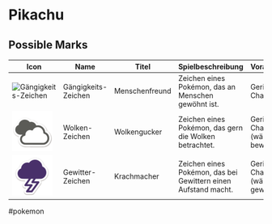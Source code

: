 # Pikachu



## Possible Marks

 Icon                                      | Name                     | Titel          | Spielbeschreibung                                                            | Voraussetzung
-------------------------------------------|--------------------------|----------------|------------------------------------------------------------------------------|--------------------------------------------------------
![Gängigkeits-Zeichen](../pokemonimages/80px-Gängigkeits-Zeichen_SWSH.png) | Gängigkeits-Zeichen      | Menschenfreund | Zeichen eines Pokémon, das an Menschen gewöhnt ist.                          | Geringe Chance
![Wolken-Zeichen](../pokemonimages/80px-Wolken-Zeichen_SWSH.png) | Wolken-Zeichen           | Wolkengucker   | Zeichen eines Pokémon, das gern die Wolken betrachtet.                       | Geringe Chance<br />(während es bewölkt ist)
![Gewitter-Zeichen](../pokemonimages/80px-Gewitter-Zeichen_SWSH.png) | Gewitter-Zeichen         | Krachmacher    | Zeichen eines Pokémon, das bei Gewittern einen Aufstand macht.               | Geringe Chance<br />(während es gewittert)

#pokemon
